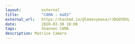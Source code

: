 ```yaml
---
layout:         external
title:          "CAMA : ma03"
external_url:   https://hackmd.io/@lemasymasa/rJDGOYDhL
date:           2020-03-30 10:00
tags:           Shannon CAMA
description: Matrice Camera
---
```

